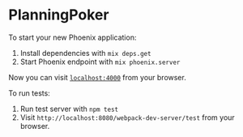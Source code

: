 # PlanningPoker

To start your new Phoenix application:

1. Install dependencies with `mix deps.get`
2. Start Phoenix endpoint with `mix phoenix.server`

Now you can visit [`localhost:4000`](http://localhost:4000) from your browser.


To run tests:

1. Run test server with `npm test`
2. Visit `http://localhost:8080/webpack-dev-server/test` from your browser.
